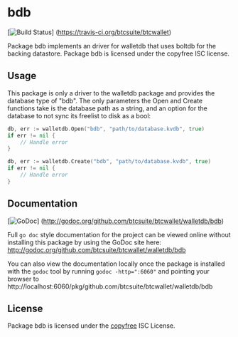 bdb
===

[![Build Status](https://travis-ci.org/btcsuite/btcwallet.png?branch=master)]
(https://travis-ci.org/btcsuite/btcwallet)

Package bdb implements an driver for walletdb that uses boltdb for the backing
datastore.  Package bdb is licensed under the copyfree ISC license.

## Usage

This package is only a driver to the walletdb package and provides the database
type of "bdb". The only parameters the Open and Create functions take is the
database path as a string, and an option for the database to not sync its
freelist to disk as a bool:

```Go
db, err := walletdb.Open("bdb", "path/to/database.kvdb", true)
if err != nil {
	// Handle error
}
```

```Go
db, err := walletdb.Create("bdb", "path/to/database.kvdb", true)
if err != nil {
	// Handle error
}
```

## Documentation

[![GoDoc](https://godoc.org/github.com/btcsuite/btcwallet/walletdb/bdb?status.png)]
(http://godoc.org/github.com/btcsuite/btcwallet/walletdb/bdb)

Full `go doc` style documentation for the project can be viewed online without
installing this package by using the GoDoc site here:
http://godoc.org/github.com/btcsuite/btcwallet/walletdb/bdb

You can also view the documentation locally once the package is installed with
the `godoc` tool by running `godoc -http=":6060"` and pointing your browser to
http://localhost:6060/pkg/github.com/btcsuite/btcwallet/walletdb/bdb

## License

Package bdb is licensed under the [copyfree](http://copyfree.org) ISC
License.
